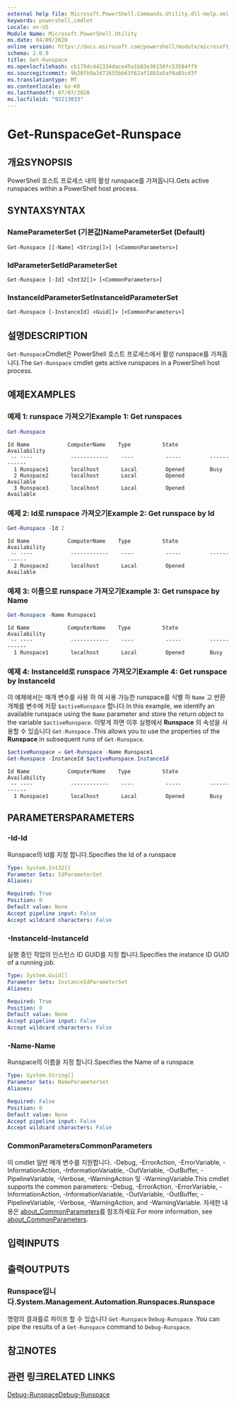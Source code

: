 ```yaml
---
external help file: Microsoft.PowerShell.Commands.Utility.dll-Help.xml
keywords: powershell,cmdlet
Locale: en-US
Module Name: Microsoft.PowerShell.Utility
ms.date: 04/09/2020
online version: https://docs.microsoft.com/powershell/module/microsoft.powershell.utility/get-runspace?view=powershell-7.1&WT.mc_id=ps-gethelp
schema: 2.0.0
title: Get-Runspace
ms.openlocfilehash: cb179dc442334dace45a1b83e36158fc53584ff9
ms.sourcegitcommit: 9b28fb9a3d72655bb63f62af18b3a5af6a05cd3f
ms.translationtype: MT
ms.contentlocale: ko-KR
ms.lasthandoff: 07/07/2020
ms.locfileid: "93213033"
---
```

# <span data-ttu-id="4c936-103">Get-Runspace</span><span class="sxs-lookup"><span data-stu-id="4c936-103">Get-Runspace</span></span>

## <span data-ttu-id="4c936-104">개요</span><span class="sxs-lookup"><span data-stu-id="4c936-104">SYNOPSIS</span></span>
<span data-ttu-id="4c936-105">PowerShell 호스트 프로세스 내의 활성 runspace를 가져옵니다.</span><span class="sxs-lookup"><span data-stu-id="4c936-105">Gets active runspaces within a PowerShell host process.</span></span>

## <span data-ttu-id="4c936-106">SYNTAX</span><span class="sxs-lookup"><span data-stu-id="4c936-106">SYNTAX</span></span>

### <span data-ttu-id="4c936-107">NameParameterSet (기본값)</span><span class="sxs-lookup"><span data-stu-id="4c936-107">NameParameterSet (Default)</span></span>

```
Get-Runspace [[-Name] <String[]>] [<CommonParameters>]
```

### <span data-ttu-id="4c936-108">IdParameterSet</span><span class="sxs-lookup"><span data-stu-id="4c936-108">IdParameterSet</span></span>

```
Get-Runspace [-Id] <Int32[]> [<CommonParameters>]
```

### <span data-ttu-id="4c936-109">InstanceIdParameterSet</span><span class="sxs-lookup"><span data-stu-id="4c936-109">InstanceIdParameterSet</span></span>

```
Get-Runspace [-InstanceId] <Guid[]> [<CommonParameters>]
```

## <span data-ttu-id="4c936-110">설명</span><span class="sxs-lookup"><span data-stu-id="4c936-110">DESCRIPTION</span></span>

<span data-ttu-id="4c936-111">`Get-Runspace`Cmdlet은 PowerShell 호스트 프로세스에서 활성 runspace를 가져옵니다.</span><span class="sxs-lookup"><span data-stu-id="4c936-111">The `Get-Runspace` cmdlet gets active runspaces in a PowerShell host process.</span></span>

## <span data-ttu-id="4c936-112">예제</span><span class="sxs-lookup"><span data-stu-id="4c936-112">EXAMPLES</span></span>

### <span data-ttu-id="4c936-113">예제 1: runspace 가져오기</span><span class="sxs-lookup"><span data-stu-id="4c936-113">Example 1: Get runspaces</span></span>

```powershell
Get-Runspace
```

```Output
Id Name            ComputerName    Type          State         Availability
 -- ----            ------------    ----          -----         ------------
  1 Runspace1       localhost       Local         Opened        Busy
  2 Runspace2       localhost       Local         Opened        Available
  3 Runspace3       localhost       Local         Opened        Available
```

### <span data-ttu-id="4c936-114">예제 2: Id로 runspace 가져오기</span><span class="sxs-lookup"><span data-stu-id="4c936-114">Example 2: Get runspace by Id</span></span>

```powershell
Get-Runspace -Id 2
```

```Output
Id Name            ComputerName    Type          State         Availability
 -- ----            ------------    ----          -----         ------------
  2 Runspace2       localhost       Local         Opened        Available
```

### <span data-ttu-id="4c936-115">예제 3: 이름으로 runspace 가져오기</span><span class="sxs-lookup"><span data-stu-id="4c936-115">Example 3: Get runspace by Name</span></span>

```powershell
Get-Runspace -Name Runspace1
```

```Output
Id Name            ComputerName    Type          State         Availability
 -- ----            ------------    ----          -----         ------------
  1 Runspace1       localhost       Local         Opened        Busy
```

### <span data-ttu-id="4c936-116">예제 4: InstanceId로 runspace 가져오기</span><span class="sxs-lookup"><span data-stu-id="4c936-116">Example 4: Get runspace by InstanceId</span></span>

<span data-ttu-id="4c936-117">이 예제에서는 매개 변수를 사용 하 여 사용 가능한 runspace를 식별 하 `Name` 고 반환 개체를 변수에 저장 `$activeRunspace` 합니다.</span><span class="sxs-lookup"><span data-stu-id="4c936-117">In this example, we identify an available runspace using the `Name` parameter and store the return object to the variable `$activeRunspace`.</span></span> <span data-ttu-id="4c936-118">이렇게 하면 이후 실행에서 **Runspace** 의 속성을 사용할 수 있습니다 `Get-Runspace` .</span><span class="sxs-lookup"><span data-stu-id="4c936-118">This allows you to use the properties of the **Runspace** in subsequent runs of `Get-Runspace`.</span></span>

```powershell
$activeRunspace = Get-Runspace -Name Runspace1
Get-Runspace -InstanceId $activeRunspace.InstanceId
```

```Output
Id Name            ComputerName    Type          State         Availability
 -- ----            ------------    ----          -----         ------------
  1 Runspace1       localhost       Local         Opened        Busy
```

## <span data-ttu-id="4c936-119">PARAMETERS</span><span class="sxs-lookup"><span data-stu-id="4c936-119">PARAMETERS</span></span>

### <span data-ttu-id="4c936-120">-Id</span><span class="sxs-lookup"><span data-stu-id="4c936-120">-Id</span></span>

<span data-ttu-id="4c936-121">Runspace의 Id를 지정 합니다.</span><span class="sxs-lookup"><span data-stu-id="4c936-121">Specifies the Id of a runspace</span></span>

```yaml
Type: System.Int32[]
Parameter Sets: IdParameterSet
Aliases:

Required: True
Position: 0
Default value: None
Accept pipeline input: False
Accept wildcard characters: False
```

### <span data-ttu-id="4c936-122">-InstanceId</span><span class="sxs-lookup"><span data-stu-id="4c936-122">-InstanceId</span></span>

<span data-ttu-id="4c936-123">실행 중인 작업의 인스턴스 ID GUID를 지정 합니다.</span><span class="sxs-lookup"><span data-stu-id="4c936-123">Specifies the instance ID GUID of a running job.</span></span>

```yaml
Type: System.Guid[]
Parameter Sets: InstanceIdParameterSet
Aliases:

Required: True
Position: 0
Default value: None
Accept pipeline input: False
Accept wildcard characters: False
```

### <span data-ttu-id="4c936-124">-Name</span><span class="sxs-lookup"><span data-stu-id="4c936-124">-Name</span></span>

<span data-ttu-id="4c936-125">Runspace의 이름을 지정 합니다.</span><span class="sxs-lookup"><span data-stu-id="4c936-125">Specifies the Name of a runspace</span></span>

```yaml
Type: System.String[]
Parameter Sets: NameParameterSet
Aliases:

Required: False
Position: 0
Default value: None
Accept pipeline input: False
Accept wildcard characters: False
```

### <span data-ttu-id="4c936-126">CommonParameters</span><span class="sxs-lookup"><span data-stu-id="4c936-126">CommonParameters</span></span>

<span data-ttu-id="4c936-127">이 cmdlet 일반 매개 변수를 지원합니다. -Debug, -ErrorAction, -ErrorVariable, -InformationAction, -InformationVariable, -OutVariable, -OutBuffer, -PipelineVariable, -Verbose, -WarningAction 및 -WarningVariable.</span><span class="sxs-lookup"><span data-stu-id="4c936-127">This cmdlet supports the common parameters: -Debug, -ErrorAction, -ErrorVariable, -InformationAction, -InformationVariable, -OutVariable, -OutBuffer, -PipelineVariable, -Verbose, -WarningAction, and -WarningVariable.</span></span> <span data-ttu-id="4c936-128">자세한 내용은 [about_CommonParameters](https://go.microsoft.com/fwlink/?LinkID=113216)를 참조하세요.</span><span class="sxs-lookup"><span data-stu-id="4c936-128">For more information, see [about_CommonParameters](https://go.microsoft.com/fwlink/?LinkID=113216).</span></span>

## <span data-ttu-id="4c936-129">입력</span><span class="sxs-lookup"><span data-stu-id="4c936-129">INPUTS</span></span>

## <span data-ttu-id="4c936-130">출력</span><span class="sxs-lookup"><span data-stu-id="4c936-130">OUTPUTS</span></span>

### <span data-ttu-id="4c936-131">Runspace입니다.</span><span class="sxs-lookup"><span data-stu-id="4c936-131">System.Management.Automation.Runspaces.Runspace</span></span>

<span data-ttu-id="4c936-132">명령의 결과를로 파이프 할 수 있습니다 `Get-Runspace` `Debug-Runspace` .</span><span class="sxs-lookup"><span data-stu-id="4c936-132">You can pipe the results of a `Get-Runspace` command to `Debug-Runspace`.</span></span>

## <span data-ttu-id="4c936-133">참고</span><span class="sxs-lookup"><span data-stu-id="4c936-133">NOTES</span></span>

## <span data-ttu-id="4c936-134">관련 링크</span><span class="sxs-lookup"><span data-stu-id="4c936-134">RELATED LINKS</span></span>

[<span data-ttu-id="4c936-135">Debug-Runspace</span><span class="sxs-lookup"><span data-stu-id="4c936-135">Debug-Runspace</span></span>](Debug-Runspace.md)

